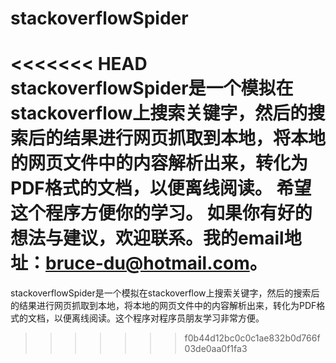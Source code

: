 # stackoverflowSpider
<<<<<<< HEAD
stackoverflowSpider是一个模拟在stackoverflow上搜索关键字，然后的搜索后的结果进行网页抓取到本地，将本地的网页文件中的内容解析出来，转化为PDF格式的文档，以便离线阅读。
希望这个程序方便你的学习。
如果你有好的想法与建议，欢迎联系。我的email地址：bruce-du@hotmail.com。
=======
stackoverflowSpider是一个模拟在stackoverflow上搜索关键字，然后的搜索后的结果进行网页抓取到本地，将本地的网页文件中的内容解析出来，转化为PDF格式的文档，以便离线阅读。这个程序对程序员朋友学习非常方便。
>>>>>>> f0b44d12bc0c0c1ae832b0d766f03de0aa0f1fa3
